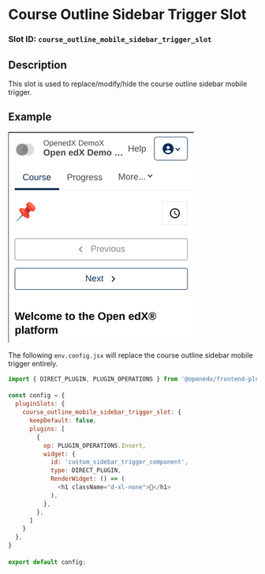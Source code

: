 # Course Outline Sidebar Trigger Slot

### Slot ID: `course_outline_mobile_sidebar_trigger_slot`

## Description

This slot is used to replace/modify/hide the course outline sidebar mobile trigger.

## Example

![📌 in trigger slot](./screenshot.png)

The following `env.config.jsx` will replace the course outline sidebar mobile trigger entirely.

```js
import { DIRECT_PLUGIN, PLUGIN_OPERATIONS } from '@openedx/frontend-plugin-framework';

const config = {
  pluginSlots: {
    course_outline_mobile_sidebar_trigger_slot: {
      keepDefault: false,
      plugins: [
        {
          op: PLUGIN_OPERATIONS.Insert,
          widget: {
            id: 'custom_sidebar_trigger_component',
            type: DIRECT_PLUGIN,
            RenderWidget: () => (
              <h1 className="d-xl-none">📌</h1>
            ),
          },
        },
      ]
    }
  },
}

export default config;
```
